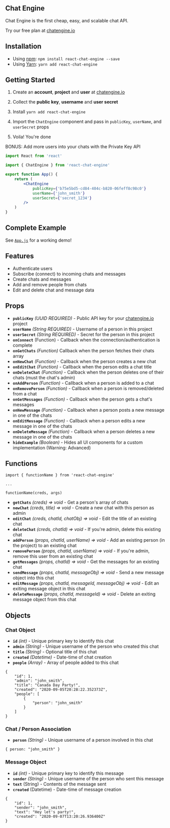 ## Chat Engine

Chat Engine is the first cheap, easy, and scalable chat API.

Try our free plan at [chatengine.io](https://chatengine.io)

## Installation

- Using [npm](https://www.npmjs.com/#getting-started): `npm install react-chat-engine --save`
- Using [Yarn](https://yarnpkg.com/): `yarn add react-chat-engine`

## Getting Started

1. Create an **account**, **project** and **user** at [chatengine.io](https://chatengine.io)

2. Collect the **public key**, **username** and **user secret**

3. Install `yarn add react-chat-engine`

4. Import the `ChatEngine` component and pass in `publicKey`, `userName`, and `userSecret` props

5. Voila! You're done

BONUS: Add more users into your chats with the Private Key API

```jsx
import React from 'react'

import { ChatEngine } from 'react-chat-engine'

export function App() {
    return (
        <ChatEngine
            publicKey={'b75e5bd5-cd84-404c-b820-06feff8c98c0'}
            userName={'john_smith'}
            userSecret={'secret_1234'}
        />
    )
}
```

## Complete Example
See [`App.js`](https://github.com/alamorre/react-chat-engine/blob/master/src/demo/App.js) for a working demo!

## Features

- Authenticate users
- Subscribe (connect) to incoming chats and messages
- Create chats and messages
- Add and remove people from chats
- Edit and delete chat and message data

## Props

- **`publicKey`** _(UUID REQUIRED)_ - Public API key for your [chatengine.io](https://chatengine.io) project
- **`userName`** _(String REQUIRED)_ - Username of a person in this project
- **`userSecret`** _(String REQUIRED)_ - Secret for the person in this project
- **`onConnect`** (Function) - Callback when the connection/authentication is complete
- **`onGetChats`** _(Function)_ Callback when the person fetches their chats array
- **`onNewChat`** _(Function)_ - Callback when the person creates a new chat
- **`onEditChat`** _(Function)_ - Callback when the person edits a chat title
- **`onDeleteChat`** _(Function)_ - Callback when the person deletes one of their chats (must the chat's admin)
- **`onAddPerson`** _(Function)_ - Callback when a person is added to a chat
- **`onRemovePerson`** _(Function)_ - Callback when a person is removed/deleted from a chat
- **`onGetMessages`** _(Function)_ - Callback when the person gets a chat's messages
- **`onNewMessage`** _(Function)_ - Callback when a person posts a new message in one of the chats
- **`onEditMessage`** _(Function)_ - Callback when a person edits a new message in one of the chats
- **`onDeleteMessage`** _(Function)_ - Callback when a person deletes a new message in one of the chats
- **`hideExample`** _(Boolean)_ - Hides all UI components for a custom implementation (Warning: Advanced)

## Functions

```
import { functionName } from 'react-chat-engine'

...

functionName(creds, args)
```

- **`getChats`** _(creds) => void_ - Get a person's array of chats
- **`newChat`** _(creds, title) => void_ - Create a new chat with this person as admin
- **`editChat`** _(creds, chatId, chatObj) => void_ - Edit the title of an existing chat
- **`deleteChat`** _(creds, chatId) => void_ - If you're admin, delete this existing chat
- **`addPerson`** _(props, chatId, userName) => void_ - Add an existing person (in the project) to an existing chat
- **`removePerson`** _(props, chatId, userName) => void_ - If you're admin, remove this user from an existing chat
- **`getMessages`** _(props, chatId) => void_ - Get the messages for an existing chat
- **`sendMessage`** _(props, chatId, messageObj) => void_ - Send a new message object into this chat
- **`editMessage`** _(props, chatId, messageId, messageObj) => void_ - Edit an exiting message object in this chat
- **`deleteMessage`** _(props, chatId, messageId) => void_ - Delete an exiting message object from this chat


## Objects

### Chat Object

- **`id`** _(int)_ - Unique primary key to identify this chat
- **`admin`** _(String)_ - Unique username of the person who created this chat
- **`title`** _(String)_ - Optional title of this chat
- **`created`** _(Datetime)_ - Date-time of chat creation
- **`people`** _(Array)_ - Array of people added to this chat

```
{
    "id": 1,
    "admin": "john_smith",
    "title": "Canada Day Party!",
    "created": "2020-09-05T20:28:22.352373Z",
    "people": [
        {
            "person": "john_smith"
        }
    ]
}
```

### Chat / Person Association

- **`person`** _(String)_ - Unique username of a person involved in this chat

```
{ person: "john_smith" }
```

### Message Object

- **`id`** _(int)_ - Unique primary key to identify this message
- **`sender`** _(String)_ - Unique username of the person who sent this message
- **`text`** (String) - Contents of the message sent
- **`created`** (Datetime) - Date-time of message creation

```
{
    "id": 1,
    "sender": "john_smith",
    "text": "Hey let's party!",
    "created": "2020-09-07T13:20:26.936400Z"
}
```

